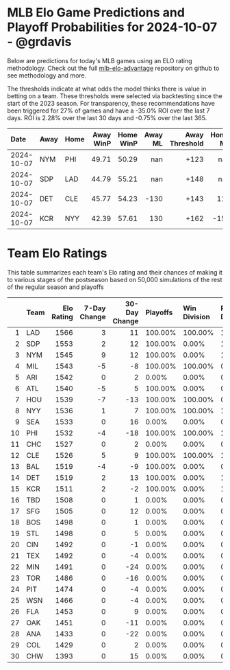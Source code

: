 # MLB Elo Game Predictions and Playoff Probabilities for 2024-10-07 - @grdavis
Below are predictions for today's MLB games using an ELO rating methodology. Check out the full [mlb-elo-advantage](https://github.com/grdavis/mlb-elo-advantage) repository on github to see methodology and more.

The thresholds indicate at what odds the model thinks there is value in betting on a team. These thresholds were selected via backtesting since the start of the 2023 season. For transparency, these recommendations have been triggered for 27% of games and have a -35.0% ROI over the last 7 days. ROI is 2.28% over the last 30 days and -0.75% over the last 365.

| Date       | Away   | Home   |   Away WinP |   Home WinP |   Away ML |   Away Threshold |   Home ML |   Home Threshold |
|:-----------|:-------|:-------|------------:|------------:|----------:|-----------------:|----------:|-----------------:|
| 2024-10-07 | NYM    | PHI    |       49.71 |       50.29 |       nan |             +123 |       nan |             +121 |
| 2024-10-07 | SDP    | LAD    |       44.79 |       55.21 |       nan |             +148 |       nan |             +101 |
| 2024-10-07 | DET    | CLE    |       45.77 |       54.23 |      -130 |             +143 |       110 |             +105 |
| 2024-10-07 | KCR    | NYY    |       42.39 |       57.61 |       130 |             +162 |      -155 |             -108 |

# Team Elo Ratings
This table summarizes each team's Elo rating and their chances of making it to various stages of the postseason based on 50,000 simulations of the rest of the regular season and playoffs

|    | Team   |   Elo Rating |   7-Day Change |   30-Day Change | Playoffs   | Win Division   | Reach Div. Rd.   | Reach CS   | Reach WS   | Win WS   |
|---:|:-------|-------------:|---------------:|----------------:|:-----------|:---------------|:-----------------|:-----------|:-----------|:---------|
|  1 | LAD    |         1566 |              3 |              11 | 100.00%    | 100.00%        | 100.00%          | 52.25%     | 32.31%     | 21.30%   |
|  2 | SDP    |         1553 |              2 |              12 | 100.00%    | 0.00%          | 100.00%          | 47.75%     | 27.11%     | 16.64%   |
|  3 | NYM    |         1545 |              9 |              12 | 100.00%    | 0.00%          | 100.00%          | 54.79%     | 23.54%     | 13.77%   |
|  4 | MIL    |         1543 |             -5 |              -8 | 100.00%    | 100.00%        | 0.00%            | 0.00%      | 0.00%      | 0.00%    |
|  5 | ARI    |         1542 |              0 |               2 | 0.00%      | 0.00%          | 0.00%            | 0.00%      | 0.00%      | 0.00%    |
|  6 | ATL    |         1540 |             -5 |               5 | 100.00%    | 0.00%          | 0.00%            | 0.00%      | 0.00%      | 0.00%    |
|  7 | HOU    |         1539 |             -7 |             -13 | 100.00%    | 100.00%        | 0.00%            | 0.00%      | 0.00%      | 0.00%    |
|  8 | NYY    |         1536 |              1 |               7 | 100.00%    | 100.00%        | 100.00%          | 75.80%     | 42.51%     | 18.03%   |
|  9 | SEA    |         1533 |              0 |              16 | 0.00%      | 0.00%          | 0.00%            | 0.00%      | 0.00%      | 0.00%    |
| 10 | PHI    |         1532 |             -4 |             -18 | 100.00%    | 100.00%        | 100.00%          | 45.21%     | 17.04%     | 8.96%    |
| 11 | CHC    |         1527 |              0 |               2 | 0.00%      | 0.00%          | 0.00%            | 0.00%      | 0.00%      | 0.00%    |
| 12 | CLE    |         1526 |              5 |               9 | 100.00%    | 100.00%        | 100.00%          | 70.45%     | 33.66%     | 13.05%   |
| 13 | BAL    |         1519 |             -4 |              -9 | 100.00%    | 0.00%          | 0.00%            | 0.00%      | 0.00%      | 0.00%    |
| 14 | DET    |         1519 |              2 |              13 | 100.00%    | 0.00%          | 100.00%          | 29.55%     | 12.97%     | 4.68%    |
| 15 | KCR    |         1511 |              2 |              -2 | 100.00%    | 0.00%          | 100.00%          | 24.20%     | 10.86%     | 3.57%    |
| 16 | TBD    |         1508 |              0 |               1 | 0.00%      | 0.00%          | 0.00%            | 0.00%      | 0.00%      | 0.00%    |
| 17 | SFG    |         1505 |              0 |              12 | 0.00%      | 0.00%          | 0.00%            | 0.00%      | 0.00%      | 0.00%    |
| 18 | BOS    |         1498 |              0 |               1 | 0.00%      | 0.00%          | 0.00%            | 0.00%      | 0.00%      | 0.00%    |
| 19 | STL    |         1498 |              0 |               5 | 0.00%      | 0.00%          | 0.00%            | 0.00%      | 0.00%      | 0.00%    |
| 20 | CIN    |         1492 |              0 |              -1 | 0.00%      | 0.00%          | 0.00%            | 0.00%      | 0.00%      | 0.00%    |
| 21 | TEX    |         1492 |              0 |              -4 | 0.00%      | 0.00%          | 0.00%            | 0.00%      | 0.00%      | 0.00%    |
| 22 | MIN    |         1491 |              0 |             -24 | 0.00%      | 0.00%          | 0.00%            | 0.00%      | 0.00%      | 0.00%    |
| 23 | TOR    |         1486 |              0 |             -16 | 0.00%      | 0.00%          | 0.00%            | 0.00%      | 0.00%      | 0.00%    |
| 24 | PIT    |         1474 |              0 |              -4 | 0.00%      | 0.00%          | 0.00%            | 0.00%      | 0.00%      | 0.00%    |
| 25 | WSN    |         1466 |              0 |              -4 | 0.00%      | 0.00%          | 0.00%            | 0.00%      | 0.00%      | 0.00%    |
| 26 | FLA    |         1453 |              0 |               9 | 0.00%      | 0.00%          | 0.00%            | 0.00%      | 0.00%      | 0.00%    |
| 27 | OAK    |         1451 |              0 |             -11 | 0.00%      | 0.00%          | 0.00%            | 0.00%      | 0.00%      | 0.00%    |
| 28 | ANA    |         1433 |              0 |             -22 | 0.00%      | 0.00%          | 0.00%            | 0.00%      | 0.00%      | 0.00%    |
| 29 | COL    |         1429 |              0 |               2 | 0.00%      | 0.00%          | 0.00%            | 0.00%      | 0.00%      | 0.00%    |
| 30 | CHW    |         1393 |              0 |              15 | 0.00%      | 0.00%          | 0.00%            | 0.00%      | 0.00%      | 0.00%    |
